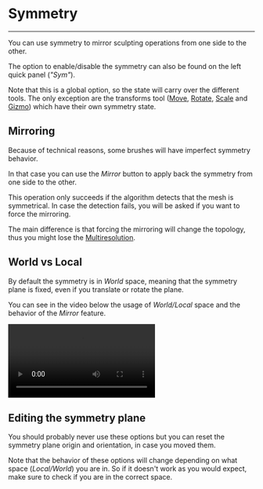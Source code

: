 # Symmetry

---

You can use symmetry to mirror sculpting operations from one side to the other.

The option to enable/disable the symmetry can also be found on the left quick panel (*"Sym"*).

Note that this is a global option, so the state will carry over the different tools.
The only exception are the transforms tool ([Move](#translate), [Rotate](#rotate), [Scale](#scale) and [Gizmo](#gizmo)) which have their own symmetry state.


## Mirroring
Because of technical reasons, some brushes will have imperfect symmetry behavior.

In that case you can use the *Mirror* button to apply back the symmetry from one side to the other.

This operation only succeeds if the algorithm detects that the mesh is symmetrical.
In case the detection fails, you will be asked if you want to force the mirroring.

The main difference is that forcing the mirroring will change the topology, thus you might lose the [Multiresolution](topology.md#multiresolution).


## World vs Local

By default the symmetry is in *World* space, meaning that the symmetry plane is fixed, even if you translate or rotate the plane.

You can see in the video below the usage of *World/Local* space and the behavior of the *Mirror* feature.

![](./videos/symmetry.mp4)


## Editing the symmetry plane

You should probably never use these options but you can reset the symmetry plane origin and orientation, in case you moved them.

Note that the behavior of these options will change depending on what space (*Local/World*) you are in.
So if it doesn't work as you would expect, make sure to check if you are in the correct space.



